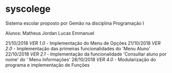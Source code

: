 # syscolege
Sistema escolar proposto por Gemão na disciplina Programação I

Alunos:
Matheus Jordan
Lucas Emmanuel

21/10/2018 *VER 1.0* - Implementação do Menu de Opções
21/10/2018 *VER 2.0* - Implementação das primeiras funcionalidades do 'Menu Aluno'
22/10/2018 *VER 2.1* - Implementação da funcionalidade 'Consultar aluno por nome' do ' Menu Informações'
28/10/2018 *VER 4.0* - Modularização do programa e implementação de Funções